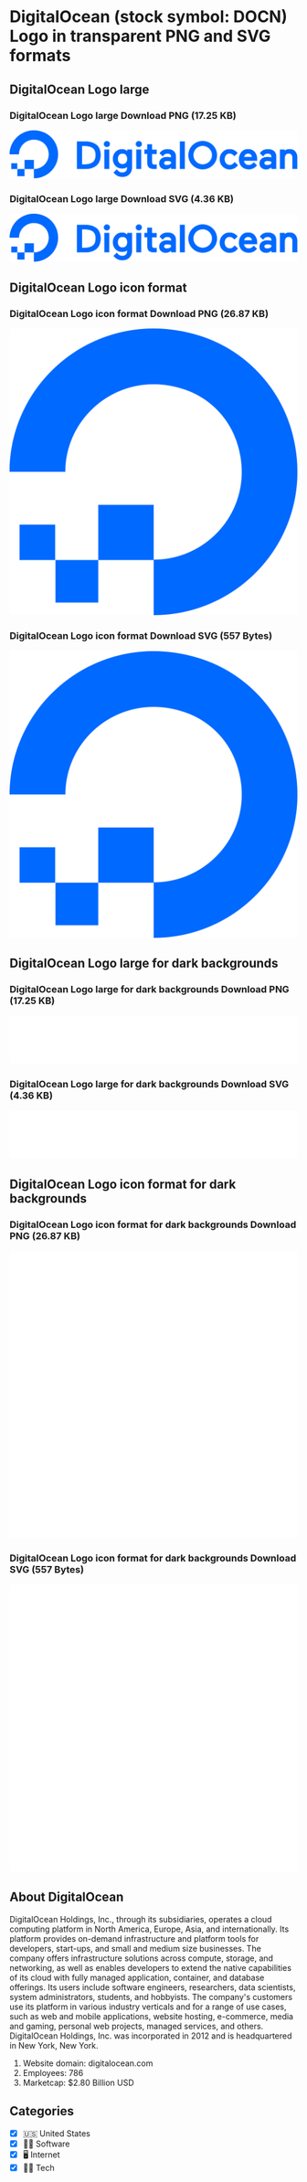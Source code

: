 # DigitalOcean (stock symbol: DOCN) Logo in transparent PNG and SVG formats

## DigitalOcean Logo large

### DigitalOcean Logo large Download PNG (17.25 KB)

![DigitalOcean Logo large Download PNG (17.25 KB)](/img/orig/DOCN_BIG-2ab84348.png)

### DigitalOcean Logo large Download SVG (4.36 KB)

![DigitalOcean Logo large Download SVG (4.36 KB)](/img/orig/DOCN_BIG-8a2fce58.svg)

## DigitalOcean Logo icon format

### DigitalOcean Logo icon format Download PNG (26.87 KB)

![DigitalOcean Logo icon format Download PNG (26.87 KB)](/img/orig/DOCN-6eec72eb.png)

### DigitalOcean Logo icon format Download SVG (557 Bytes)

![DigitalOcean Logo icon format Download SVG (557 Bytes)](/img/orig/DOCN-74cdc8fe.svg)

## DigitalOcean Logo large for dark backgrounds

### DigitalOcean Logo large for dark backgrounds Download PNG (17.25 KB)

![DigitalOcean Logo large for dark backgrounds Download PNG (17.25 KB)](/img/orig/DOCN_BIG.D-a2c943bc.png)

### DigitalOcean Logo large for dark backgrounds Download SVG (4.36 KB)

![DigitalOcean Logo large for dark backgrounds Download SVG (4.36 KB)](/img/orig/DOCN_BIG.D-97c62b24.svg)

## DigitalOcean Logo icon format for dark backgrounds

### DigitalOcean Logo icon format for dark backgrounds Download PNG (26.87 KB)

![DigitalOcean Logo icon format for dark backgrounds Download PNG (26.87 KB)](/img/orig/DOCN.D-2b4a0c45.png)

### DigitalOcean Logo icon format for dark backgrounds Download SVG (557 Bytes)

![DigitalOcean Logo icon format for dark backgrounds Download SVG (557 Bytes)](/img/orig/DOCN.D-a3f332b5.svg)

## About DigitalOcean

DigitalOcean Holdings, Inc., through its subsidiaries, operates a cloud computing platform in North America, Europe, Asia, and internationally. Its platform provides on-demand infrastructure and platform tools for developers, start-ups, and small and medium size businesses. The company offers infrastructure solutions across compute, storage, and networking, as well as enables developers to extend the native capabilities of its cloud with fully managed application, container, and database offerings. Its users include software engineers, researchers, data scientists, system administrators, students, and hobbyists. The company's customers use its platform in various industry verticals and for a range of use cases, such as web and mobile applications, website hosting, e-commerce, media and gaming, personal web projects, managed services, and others. DigitalOcean Holdings, Inc. was incorporated in 2012 and is headquartered in New York, New York.

1. Website domain: digitalocean.com
2. Employees: 786
3. Marketcap: $2.80 Billion USD


## Categories
- [x] 🇺🇸 United States
- [x] 👨‍💻 Software
- [x] 🖥️ Internet
- [x] 👩‍💻 Tech
